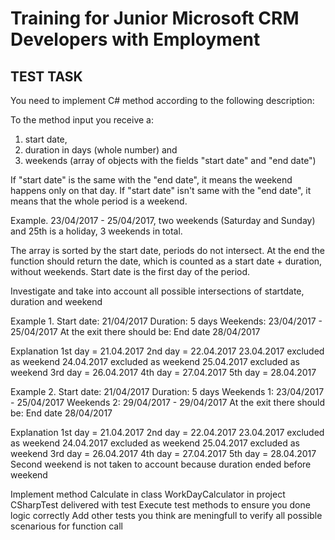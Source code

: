 # Training for Junior Microsoft CRM Developers with Employment 
## TEST TASK
You need to implement C# method according to the following description:

To the method input you receive a:
1.	start date,
2.	duration in days (whole number) and
3.	weekends (array of objects with the fields "start date" and "end date")

If "start date" is the same with the "end date", it means the weekend happens 
only on that day. If "start date" isn't same with the "end date", it means that the 
whole period is a weekend.

Example.
23/04/2017 - 25/04/2017, two weekends (Saturday and Sunday) and 25th is a holiday,
 3 weekends in total.

The array is sorted by the start date, periods do not intersect.
At the end the function should return the date, which is counted as a start date + duration, 
without weekends. Start date is the first day of the period.

Investigate and take into account all possible intersections of startdate, duration and 
weekend

Example 1.
Start date: 21/04/2017 Duration: 5 days
Weekends: 23/04/2017 - 25/04/2017
At the exit there should be: End date 28/04/2017

Explanation
1st day = 21.04.2017
2nd day = 22.04.2017
23.04.2017 excluded as weekend 24.04.2017 excluded as weekend 25.04.2017 excluded as weekend 3rd day = 26.04.2017
4th day = 27.04.2017
5th day = 28.04.2017

Example 2.
Start date: 21/04/2017 Duration: 5 days
Weekends 1: 23/04/2017 - 25/04/2017
Weekends 2: 29/04/2017 - 29/04/2017
At the exit there should be: End date 28/04/2017

Explanation
1st day = 21.04.2017
2nd day = 22.04.2017
23.04.2017 excluded as weekend 24.04.2017 excluded as weekend 25.04.2017 excluded as weekend 3rd day = 26.04.2017
4th day = 27.04.2017
5th day = 28.04.2017
Second weekend is not taken to account because duration ended before weekend

Implement method Calculate in class WorkDayCalculator in project CSharpTest delivered with test
Execute test methods to ensure you done logic correctly
Add other tests you think are meningfull to verify all possible scenarious for function call

